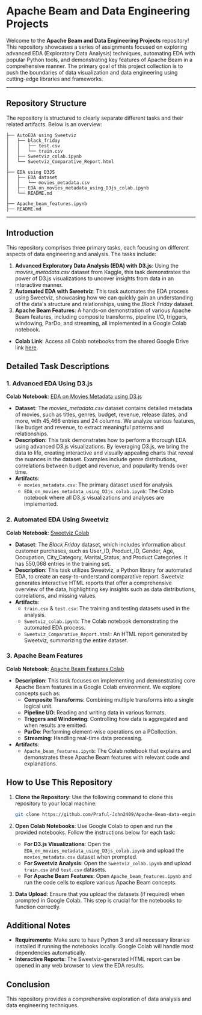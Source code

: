 # Apache Beam and Data Engineering Projects

Welcome to the **Apache Beam and Data Engineering Projects** repository! This repository showcases a series of assignments focused on exploring advanced EDA (Exploratory Data Analysis) techniques, automating EDA with popular Python tools, and demonstrating key features of Apache Beam in a comprehensive manner. The primary goal of this project collection is to push the boundaries of data visualization and data engineering using cutting-edge libraries and frameworks.

---

## Repository Structure

The repository is structured to clearly separate different tasks and their related artifacts. Below is an overview:

```
├── AutoEDA using Sweetviz
│   ├── black_friday
│   │   ├── test.csv
│   │   └── train.csv
│   ├── Sweetviz_colab.ipynb
│   └── Sweetviz_Comparative_Report.html
│
├── EDA using D3JS
│   ├── EDA dataset
│   │   └── movies_metadata.csv
│   ├── EDA_on_movies_metadata_using_D3js_colab.ipynb
│   └── README.md
│
├── Apache_beam_features.ipynb
├── README.md
```

---
## Introduction

This repository comprises three primary tasks, each focusing on different aspects of data engineering and analysis. The tasks include:

1. **Advanced Exploratory Data Analysis (EDA) with D3.js**: Using the *movies_metadata.csv* dataset from Kaggle, this task demonstrates the power of D3.js visualizations to uncover insights from data in an interactive manner.
2. **Automated EDA with Sweetviz**: This task automates the EDA process using Sweetviz, showcasing how we can quickly gain an understanding of the data's structure and relationships, using the *Black Friday* dataset.
3. **Apache Beam Features**: A hands-on demonstration of various Apache Beam features, including composite transforms, pipeline I/O, triggers, windowing, ParDo, and streaming, all implemented in a Google Colab notebook.
- **Colab Link**: Access all Colab notebooks from the shared Google Drive link [here](https://drive.google.com/drive/folders/1aLWV_Fa05_qkf67GlVBfvSiaQOpPD8EE?usp=sharing).
## Detailed Task Descriptions

### 1. Advanced EDA Using D3.js
**Colab Notebook**: [EDA on Movies Metadata using D3.js](https://drive.google.com/drive/folders/1aLWV_Fa05_qkf67GlVBfvSiaQOpPD8EE?usp=sharing)

- **Dataset**: The *movies_metadata.csv* dataset contains detailed metadata of movies, such as titles, genres, budget, revenue, release dates, and more, with 45,466 entries and 24 columns. We analyze various features, like budget and revenue, to extract meaningful patterns and relationships.
- **Description**: This task demonstrates how to perform a thorough EDA using advanced D3.js visualizations. By leveraging D3.js, we bring the data to life, creating interactive and visually appealing charts that reveal the nuances in the dataset. Examples include genre distributions, correlations between budget and revenue, and popularity trends over time.
- **Artifacts**:
  - `movies_metadata.csv`: The primary dataset used for analysis.
  - `EDA_on_movies_metadata_using_D3js_colab.ipynb`: The Colab notebook where all D3.js visualizations and analyses are implemented.

### 2. Automated EDA Using Sweetviz
**Colab Notebook**: [Sweetviz Colab](https://drive.google.com/drive/folders/1aLWV_Fa05_qkf67GlVBfvSiaQOpPD8EE?usp=sharing)

- **Dataset**: The *Black Friday* dataset, which includes information about customer purchases, such as User_ID, Product_ID, Gender, Age, Occupation, City_Category, Marital_Status, and Product Categories. It has 550,068 entries in the training set.
- **Description**: This task utilizes Sweetviz, a Python library for automated EDA, to create an easy-to-understand comparative report. Sweetviz generates interactive HTML reports that offer a comprehensive overview of the data, highlighting key insights such as data distributions, correlations, and missing values.
- **Artifacts**:
  - `train.csv` & `test.csv`: The training and testing datasets used in the analysis.
  - `Sweetviz_colab.ipynb`: The Colab notebook demonstrating the automated EDA process.
  - `Sweetviz_Comparative_Report.html`: An HTML report generated by Sweetviz, summarizing the entire dataset.

### 3. Apache Beam Features
**Colab Notebook**: [Apache Beam Features Colab](https://drive.google.com/drive/folders/1aLWV_Fa05_qkf67GlVBfvSiaQOpPD8EE?usp=sharing)

- **Description**: This task focuses on implementing and demonstrating core Apache Beam features in a Google Colab environment. We explore concepts such as:
  - **Composite Transforms**: Combining multiple transforms into a single logical unit.
  - **Pipeline I/O**: Reading and writing data in various formats.
  - **Triggers and Windowing**: Controlling how data is aggregated and when results are emitted.
  - **ParDo**: Performing element-wise operations on a PCollection.
  - **Streaming**: Handling real-time data processing.
- **Artifacts**:
  - `Apache_beam_features.ipynb`: The Colab notebook that explains and demonstrates these Apache Beam features with relevant code and explanations.

## How to Use This Repository

1. **Clone the Repository**: Use the following command to clone this repository to your local machine:
   ```bash
   git clone https://github.com/Praful-John2409/Apache-Beam-data-engineering-.git
   ```
2. **Open Colab Notebooks**: Use Google Colab to open and run the provided notebooks. Follow the instructions below for each task:
   - **For D3.js Visualizations**: Open the `EDA_on_movies_metadata_using_D3js_colab.ipynb` and upload the `movies_metadata.csv` dataset when prompted.
   - **For Sweetviz Analysis**: Open the `Sweetviz_colab.ipynb` and upload `train.csv` and `test.csv` datasets.
   - **For Apache Beam Features**: Open `Apache_beam_features.ipynb` and run the code cells to explore various Apache Beam concepts.

3. **Data Upload**: Ensure that you upload the datasets (if required) when prompted in Google Colab. This step is crucial for the notebooks to function correctly.

## Additional Notes

- **Requirements**: Make sure to have Python 3 and all necessary libraries installed if running the notebooks locally. Google Colab will handle most dependencies automatically.
- **Interactive Reports**: The Sweetviz-generated HTML report can be opened in any web browser to view the EDA results.


## Conclusion

This repository provides a comprehensive exploration of data analysis and data engineering techniques. 
